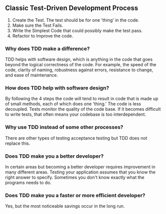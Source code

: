 ## Classic Test-Driven Development Process
1. Create the Test. The test should be for one 'thing' in the code.
2. Make sure the Test Fails.
3. Write the Simplest Code that could possibly make the test pass.
4. Refactor to Improve the code.


### Why does TDD make a difference?
TDD helps with software design, which is anything in the code that goes beyond the logical correctness of the code. For example, the speed of the code, clarity of naming, robustness against errors, resistance to change, and ease of maintenance.

### How does TDD help with software design?
By following the 4 steps the code will tend to result in code that is made up of small methods, each of which does one 'thing.' The code is less decoupled. Tests monitor the quality of the code base. If it becomes difficult to write tests, that often means your codebase is too interdependent.

### Why use TDD instead of some other processes?
There are other types of testing acceptance testing but TDD does not replace this.

### Does TDD make you a better developer?
In certain areas but becoming a better developer requires improvement in many different areas. Testing your application assumes that you know the right answer to specify. Sometimes you don't know exactly what the programs needs to do. 

### Does TDD make you a faster or more efficient developer?
Yes, but the most noticeable savings occur in the long run.

